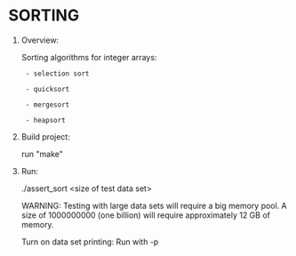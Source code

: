 # SORTING

1. Overview:

    Sorting algorithms for integer arrays:
    
        - selection sort
        
        - quicksort
        
        - mergesort
        
        - heapsort

2. Build project:

   run "make"
    
3. Run:

    ./assert_sort \<size of test data set\>
        
    WARNING: Testing with large data sets will require a big memory pool.
    A size of 1000000000 (one billion) will require approximately 12 GB of memory.
    
    Turn on data set printing: Run with -p
